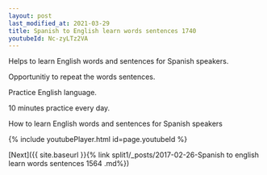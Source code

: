 ```yaml
---
layout: post
last_modified_at: 2021-03-29
title: Spanish to English learn words sentences 1740 
youtubeId: Nc-zyLTz2VA
---
```

 
 
Helps to learn English words and sentences for Spanish speakers.

Opportunitiy to repeat the words sentences. 

Practice English language. 
 
10 minutes practice every day. 
 
How to learn English words and sentences for Spanish speakers 
 
{% include youtubePlayer.html id=page.youtubeId %}
 
 
[Next]({{ site.baseurl }}{% link  split1/_posts/2017-02-26-Spanish to english learn words sentences 1564 .md%})
 
